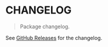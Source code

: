 # CHANGELOG

> Package changelog.

See [GitHub Releases](https://github.com/stdlib-js/math-iter-special-versin/releases) for the changelog.